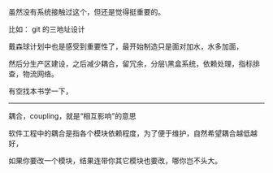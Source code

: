 

虽然没有系统接触过这个，但还是觉得挺重要的。

比如： git 的三地址设计

戴森球计划中也是感受到重要性了，最开始制造只是面对加水，水多加面，

然后分生产区建设，之后减少耦合，留冗余，分层\黑盒系统，依赖处理，指标排查，物流网络。

有空找本书学一下，

-------------

耦合，coupling，就是“相互影响”的意思

软件工程中的耦合是指各个模块依赖程度，为了便于维护，自然希望耦合越低越好，

如果你要改一个模块，结果连带你其它模块也要改，哪你岂不头大。